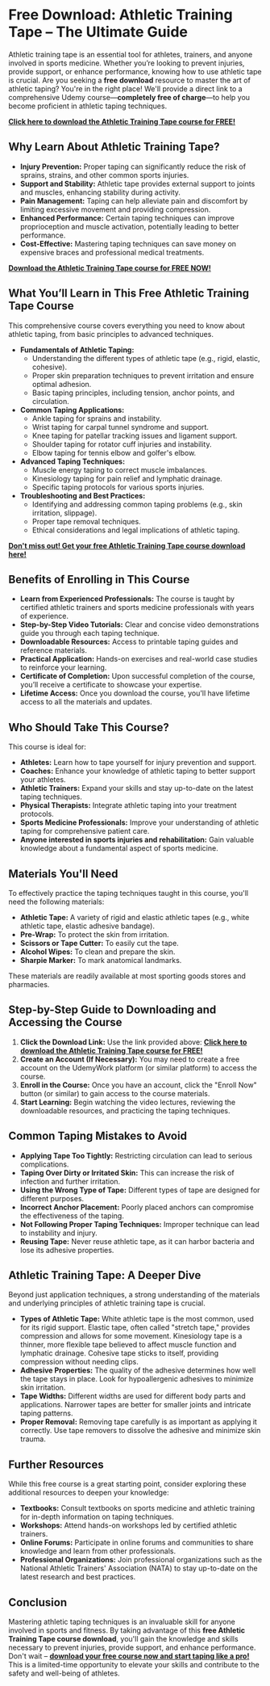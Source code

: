 # Free Download: Athletic Training Tape – The Ultimate Guide

Athletic training tape is an essential tool for athletes, trainers, and anyone involved in sports medicine. Whether you’re looking to prevent injuries, provide support, or enhance performance, knowing how to use athletic tape is crucial. Are you seeking a **free download** resource to master the art of athletic taping? You're in the right place! We'll provide a direct link to a comprehensive Udemy course—**completely free of charge**—to help you become proficient in athletic taping techniques.

[**Click here to download the Athletic Training Tape course for FREE!**](https://udemywork.com/athletic-training-tape)

## Why Learn About Athletic Training Tape?

*   **Injury Prevention:** Proper taping can significantly reduce the risk of sprains, strains, and other common sports injuries.
*   **Support and Stability:** Athletic tape provides external support to joints and muscles, enhancing stability during activity.
*   **Pain Management:** Taping can help alleviate pain and discomfort by limiting excessive movement and providing compression.
*   **Enhanced Performance:** Certain taping techniques can improve proprioception and muscle activation, potentially leading to better performance.
*   **Cost-Effective:** Mastering taping techniques can save money on expensive braces and professional medical treatments.

[**Download the Athletic Training Tape course for FREE NOW!**](https://udemywork.com/athletic-training-tape)

## What You’ll Learn in This Free Athletic Training Tape Course

This comprehensive course covers everything you need to know about athletic taping, from basic principles to advanced techniques.

*   **Fundamentals of Athletic Taping:**
    *   Understanding the different types of athletic tape (e.g., rigid, elastic, cohesive).
    *   Proper skin preparation techniques to prevent irritation and ensure optimal adhesion.
    *   Basic taping principles, including tension, anchor points, and circulation.
*   **Common Taping Applications:**
    *   Ankle taping for sprains and instability.
    *   Wrist taping for carpal tunnel syndrome and support.
    *   Knee taping for patellar tracking issues and ligament support.
    *   Shoulder taping for rotator cuff injuries and instability.
    *   Elbow taping for tennis elbow and golfer's elbow.
*   **Advanced Taping Techniques:**
    *   Muscle energy taping to correct muscle imbalances.
    *   Kinesiology taping for pain relief and lymphatic drainage.
    *   Specific taping protocols for various sports injuries.
*   **Troubleshooting and Best Practices:**
    *   Identifying and addressing common taping problems (e.g., skin irritation, slippage).
    *   Proper tape removal techniques.
    *   Ethical considerations and legal implications of athletic taping.

[**Don't miss out! Get your free Athletic Training Tape course download here!**](https://udemywork.com/athletic-training-tape)

## Benefits of Enrolling in This Course

*   **Learn from Experienced Professionals:** The course is taught by certified athletic trainers and sports medicine professionals with years of experience.
*   **Step-by-Step Video Tutorials:** Clear and concise video demonstrations guide you through each taping technique.
*   **Downloadable Resources:** Access to printable taping guides and reference materials.
*   **Practical Application:** Hands-on exercises and real-world case studies to reinforce your learning.
*   **Certificate of Completion:** Upon successful completion of the course, you’ll receive a certificate to showcase your expertise.
*   **Lifetime Access:** Once you download the course, you'll have lifetime access to all the materials and updates.

## Who Should Take This Course?

This course is ideal for:

*   **Athletes:** Learn how to tape yourself for injury prevention and support.
*   **Coaches:** Enhance your knowledge of athletic taping to better support your athletes.
*   **Athletic Trainers:** Expand your skills and stay up-to-date on the latest taping techniques.
*   **Physical Therapists:** Integrate athletic taping into your treatment protocols.
*   **Sports Medicine Professionals:** Improve your understanding of athletic taping for comprehensive patient care.
*   **Anyone interested in sports injuries and rehabilitation:** Gain valuable knowledge about a fundamental aspect of sports medicine.

## Materials You'll Need

To effectively practice the taping techniques taught in this course, you'll need the following materials:

*   **Athletic Tape:** A variety of rigid and elastic athletic tapes (e.g., white athletic tape, elastic adhesive bandage).
*   **Pre-Wrap:** To protect the skin from irritation.
*   **Scissors or Tape Cutter:** To easily cut the tape.
*   **Alcohol Wipes:** To clean and prepare the skin.
*   **Sharpie Marker:** To mark anatomical landmarks.

These materials are readily available at most sporting goods stores and pharmacies.

## Step-by-Step Guide to Downloading and Accessing the Course

1.  **Click the Download Link:** Use the link provided above: [**Click here to download the Athletic Training Tape course for FREE!**](https://udemywork.com/athletic-training-tape)
2.  **Create an Account (If Necessary):** You may need to create a free account on the UdemyWork platform (or similar platform) to access the course.
3.  **Enroll in the Course:** Once you have an account, click the "Enroll Now" button (or similar) to gain access to the course materials.
4.  **Start Learning:** Begin watching the video lectures, reviewing the downloadable resources, and practicing the taping techniques.

## Common Taping Mistakes to Avoid

*   **Applying Tape Too Tightly:** Restricting circulation can lead to serious complications.
*   **Taping Over Dirty or Irritated Skin:** This can increase the risk of infection and further irritation.
*   **Using the Wrong Type of Tape:** Different types of tape are designed for different purposes.
*   **Incorrect Anchor Placement:** Poorly placed anchors can compromise the effectiveness of the taping.
*   **Not Following Proper Taping Techniques:** Improper technique can lead to instability and injury.
*   **Reusing Tape:** Never reuse athletic tape, as it can harbor bacteria and lose its adhesive properties.

## Athletic Training Tape: A Deeper Dive

Beyond just application techniques, a strong understanding of the materials and underlying principles of athletic training tape is crucial.

*   **Types of Athletic Tape:** White athletic tape is the most common, used for its rigid support. Elastic tape, often called "stretch tape," provides compression and allows for some movement. Kinesiology tape is a thinner, more flexible tape believed to affect muscle function and lymphatic drainage. Cohesive tape sticks to itself, providing compression without needing clips.
*   **Adhesive Properties:** The quality of the adhesive determines how well the tape stays in place. Look for hypoallergenic adhesives to minimize skin irritation.
*   **Tape Widths:** Different widths are used for different body parts and applications. Narrower tapes are better for smaller joints and intricate taping patterns.
*   **Proper Removal:** Removing tape carefully is as important as applying it correctly. Use tape removers to dissolve the adhesive and minimize skin trauma.

## Further Resources

While this free course is a great starting point, consider exploring these additional resources to deepen your knowledge:

*   **Textbooks:** Consult textbooks on sports medicine and athletic training for in-depth information on taping techniques.
*   **Workshops:** Attend hands-on workshops led by certified athletic trainers.
*   **Online Forums:** Participate in online forums and communities to share knowledge and learn from other professionals.
*   **Professional Organizations:** Join professional organizations such as the National Athletic Trainers' Association (NATA) to stay up-to-date on the latest research and best practices.

## Conclusion

Mastering athletic taping techniques is an invaluable skill for anyone involved in sports and fitness. By taking advantage of this **free Athletic Training Tape course download**, you'll gain the knowledge and skills necessary to prevent injuries, provide support, and enhance performance. Don't wait – **[download your free course now and start taping like a pro!](https://udemywork.com/athletic-training-tape)** This is a limited-time opportunity to elevate your skills and contribute to the safety and well-being of athletes.
